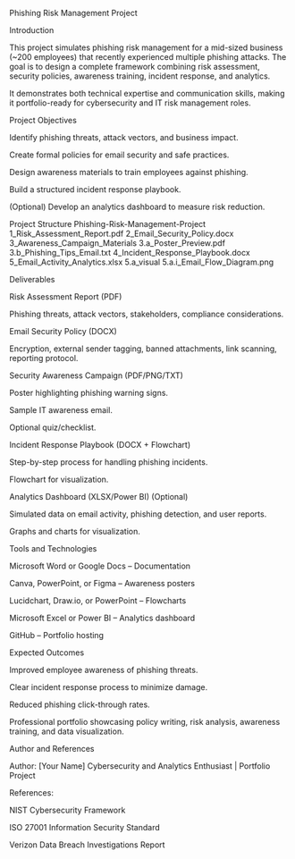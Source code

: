 Phishing Risk Management Project

Introduction

This project simulates phishing risk management for a mid-sized business (~200 employees) that recently experienced multiple phishing attacks. The goal is to design a complete framework combining risk assessment, security policies, awareness training, incident response, and analytics.

It demonstrates both technical expertise and communication skills, making it portfolio-ready for cybersecurity and IT risk management roles.

Project Objectives

Identify phishing threats, attack vectors, and business impact.

Create formal policies for email security and safe practices.

Design awareness materials to train employees against phishing.

Build a structured incident response playbook.

(Optional) Develop an analytics dashboard to measure risk reduction.

Project Structure
Phishing-Risk-Management-Project
 1_Risk_Assessment_Report.pdf
 2_Email_Security_Policy.docx
 3_Awareness_Campaign_Materials
     3.a_Poster_Preview.pdf
     3.b_Phishing_Tips_Email.txt
 4_Incident_Response_Playbook.docx
 5_Email_Activity_Analytics.xlsx
      5.a_visual
         5.a.i_Email_Flow_Diagram.png

Deliverables

Risk Assessment Report (PDF)

Phishing threats, attack vectors, stakeholders, compliance considerations.

Email Security Policy (DOCX)

Encryption, external sender tagging, banned attachments, link scanning, reporting protocol.

Security Awareness Campaign (PDF/PNG/TXT)

Poster highlighting phishing warning signs.

Sample IT awareness email.

Optional quiz/checklist.

Incident Response Playbook (DOCX + Flowchart)

Step-by-step process for handling phishing incidents.

Flowchart for visualization.

Analytics Dashboard (XLSX/Power BI) (Optional)

Simulated data on email activity, phishing detection, and user reports.

Graphs and charts for visualization.

Tools and Technologies

Microsoft Word or Google Docs – Documentation

Canva, PowerPoint, or Figma – Awareness posters

Lucidchart, Draw.io, or PowerPoint – Flowcharts

Microsoft Excel or Power BI – Analytics dashboard

GitHub – Portfolio hosting

Expected Outcomes

Improved employee awareness of phishing threats.

Clear incident response process to minimize damage.

Reduced phishing click-through rates.

Professional portfolio showcasing policy writing, risk analysis, awareness training, and data visualization.

Author and References

Author: [Your Name]
Cybersecurity and Analytics Enthusiast | Portfolio Project

References:

NIST Cybersecurity Framework

ISO 27001 Information Security Standard

Verizon Data Breach Investigations Report
